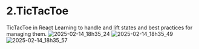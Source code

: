 # 2.TicTacToe
 TicTacToe in React
 Learning to handle and lift states and best practices for managing them.
![2025-02-14_18h35_24](https://github.com/user-attachments/assets/e71df90c-5188-41a9-bba0-2f698a5ef1d3)
![2025-02-14_18h35_49](https://github.com/user-attachments/assets/7a371873-0f85-4e5a-9b07-65990c282c1d)
![2025-02-14_18h35_57](https://github.com/user-attachments/assets/6cf1ac79-cb67-4e15-8c92-f39e5d6cbacd)


